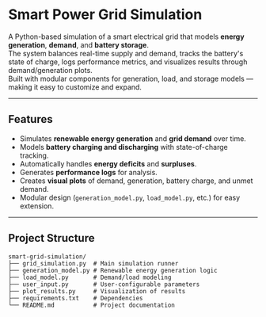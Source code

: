 # Smart Power Grid Simulation

A Python-based simulation of a smart electrical grid that models **energy generation**, **demand**, and **battery storage**.  
The system balances real-time supply and demand, tracks the battery's state of charge, logs performance metrics, and visualizes results through demand/generation plots.  
Built with modular components for generation, load, and storage models — making it easy to customize and expand.

---

## Features
- Simulates **renewable energy generation** and **grid demand** over time.
- Models **battery charging and discharging** with state-of-charge tracking.
- Automatically handles **energy deficits** and **surpluses**.
- Generates **performance logs** for analysis.
- Creates **visual plots** of demand, generation, battery charge, and unmet demand.
- Modular design (`generation_model.py`, `load_model.py`, etc.) for easy extension.

---

## Project Structure 
```
smart-grid-simulation/
├── grid_simulation.py  # Main simulation runner
├── generation_model.py # Renewable energy generation logic
├── load_model.py       # Demand/load modeling
├── user_input.py       # User-configurable parameters
├── plot_results.py     # Visualization of results
├── requirements.txt    # Dependencies
└── README.md           # Project documentation
```

